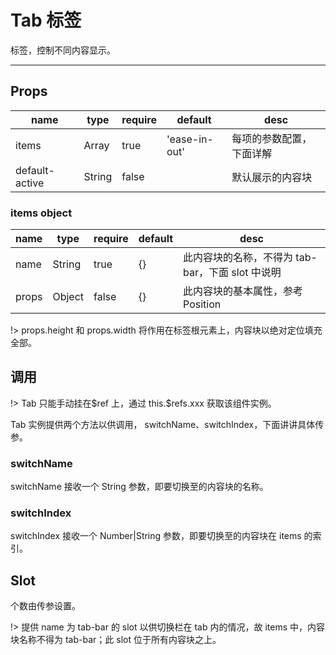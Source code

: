 # Tab 标签

标签，控制不同内容显示。

---

## Props

| name           | type   | require | default       | desc                     |
| -------------- | ------ | ------- | ------------- | ------------------------ |
| items          | Array  | true    | 'ease-in-out' | 每项的参数配置，下面详解 |
| default-active | String | false   |               | 默认展示的内容块         |

### items object

| name  | type   | require | default | desc                                             |
| ----- | ------ | ------- | ------- | ------------------------------------------------ |
| name  | String | true    | {}      | 此内容块的名称，不得为 tab-bar，下面 slot 中说明 |
| props | Object | false   | {}      | 此内容块的基本属性，参考 Position                |

!> props.height 和 props.width 将作用在标签根元素上，内容块以绝对定位填充全部。

## 调用

!> Tab 只能手动挂在\$ref 上，通过 this.\$refs.xxx 获取该组件实例。

Tab 实例提供两个方法以供调用， switchName、switchIndex，下面讲讲具体传参。

### switchName

switchName 接收一个 String 参数，即要切换至的内容块的名称。

### switchIndex

switchIndex 接收一个 Number|String 参数，即要切换至的内容块在 items 的索引。

## Slot

个数由传参设置。

!> 提供 name 为 tab-bar 的 slot 以供切换栏在 tab 内的情况，故 items 中，内容块名称不得为 tab-bar；此 slot 位于所有内容块之上。
